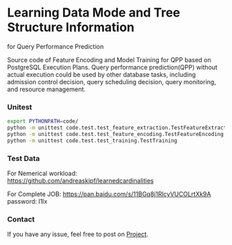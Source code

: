 # Learning Data Mode and Tree Structure Information
for Query Performance Prediction

Source code of Feature Encoding and Model Training for QPP based on PostgreSQL Execution Plans.
Query performance prediction(QPP) without actual execution could be used by other database tasks, including admission control decision, query scheduling decision, query monitoring, and resource management.

### Unitest
```bash
export PYTHONPATH=code/
python -m unittest code.test.test_feature_extraction.TestFeatureExtraction
python -m unittest code.test.test_feature_encoding.TestFeatureEncoding
python -m unittest code.test.test_training.TestTraining
```

### Test Data
For Nemerical workload: https://github.com/andreaskipf/learnedcardinalities

For Complete JOB: https://pan.baidu.com/s/11BGq8j1RlcyVUCOLrtXk9A password: l1lx

### Contact

If you have any issue, feel free to post on [Project](https://github.com/shulanglhh/Learning-based-QPP).

